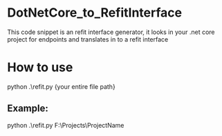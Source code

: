 # DotNetCore_to_RefitInterface
This code snippet is an refit interface generator, it looks in your .net core project for endpoints and translates in to a refit interface


# How to use
python .\refit.py {your entire file path}

## Example:
python .\refit.py F:\Projects\ProjectName

